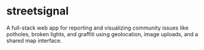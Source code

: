 # streetsignal
A full-stack web app for reporting and visualizing community issues like potholes, broken lights, and graffiti using geolocation, image uploads, and a shared map interface.
